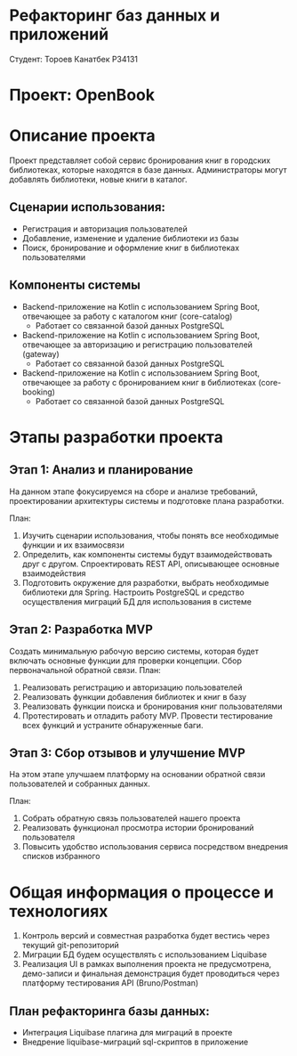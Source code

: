 # Рефакторинг баз данных и приложений
Студент: Тороев Канатбек P34131

# Проект: OpenBook

# Описание проекта
Проект представляет собой сервис бронирования книг в городских библиотеках, которые находятся в базе данных.
Администраторы могут добавлять библиотеки, новые книги в каталог. 

## Сценарии использования:
- Регистрация и авторизация пользователей
- Добавление, изменение и удаление библиотеки из базы
- Поиск, бронирование и оформление книг в библиотеках пользователями

## Компоненты системы
* Backend-приложение на Kotlin с использованием Spring Boot, отвечающее за работу с каталогом книг (core-catalog)
  * Работает со связанной базой данных PostgreSQL
* Backend-приложение на Kotlin с использованием Spring Boot, отвечающее за авторизацию и регистрацию пользователей (gateway)
  * Работает со связанной базой данных PostgreSQL
* Backend-приложение на Kotlin с использованием Spring Boot, отвечающее за работу с бронированием книг в библиотеках (core-booking)
    * Работает со связанной базой данных PostgreSQL

# Этапы разработки проекта

## Этап 1: Анализ и планирование
На данном этапе фокусируемся на сборе и анализе требований, проектировании архитектуры системы и подготовке плана разработки.

План: 
1. Изучить сценарии использования, чтобы понять все необходимые функции и их взаимосвязи
2. Определить, как компоненты системы будут взаимодействовать друг с другом. Спроектировать REST API, описывающее основные взаимодействия
3. Подготовить окружение для разработки, выбрать необходимые библиотеки для Spring. Настроить PostgreSQL и средство осуществления миграций БД для использования в системе

## Этап 2: Разработка MVP
Создать минимальную рабочую версию системы, которая будет включать основные функции для проверки концепции. Сбор первоначальной обратной связи.
План:
1. Реализовать регистрацию и авторизацию пользователей
2. Реализовать функции добавления библиотек и книг в базу
3. Реализовать функции поиска и бронирования книг пользователями
4. Протестировать и отладить работу MVP. Провести тестирование всех функций и устраните обнаруженные баги.


## Этап 3: Сбор отзывов и улучшение MVP
На этом этапе улучшаем платформу на основании обратной связи пользователей и собранных данных.

План: 
1. Собрать обратную связь пользователей нашего проекта
2. Реализовать функционал просмотра истории бронирований пользователя
3. Повысить удобство использования сервиса посредством внедрения списков избранного


# Общая информация о процессе и технологиях
1. Контроль версий и совместная разработка будет вестись через текущий git-репозиторий
2. Миграции БД будем осуществлять с использованием Liquibase
3. Реализация UI в рамках выполнения проекта не предусмотрена, демо-записи и финальная демонстрация будет проводиться через платформу тестирования API (Bruno/Postman)


## План рефакторинга базы данных:
- Интеграция Liquibase плагина для миграций в проекте
- Внедрение liquibase-миграций sql-скриптов в приложение